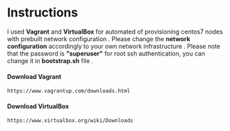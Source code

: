 # Instructions

I used __Vagrant__ and __VirtualBox__ for automated of provisioning centos7 nodes with prebuilt network configuration .
Please change the __network configuration__ accordingly to your own network infrastructure .
Please note that the password is __"superuser"__ for root ssh authentication, you can change it in __bootstrap.sh__ file .

#### Download Vagrant

```
https://www.vagrantup.com/downloads.html
```
#### Download VirtualBox

```
https://www.virtualbox.org/wiki/Downloads
```

